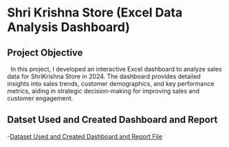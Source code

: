 # Shri Krishna Store (Excel Data Analysis Dashboard)
## Project Objective

  In this project, I developed an interactive Excel dashboard to analyze sales data for ShriKrishna Store in 2024. The dashboard provides detailed insights into sales trends, customer demographics, and key performance metrics, aiding in strategic decision-making for improving sales and customer engagement.

## Datset Used and Created Dashboard and Report

 
 -<a href="https://github.com/AniruddhaGhogare/Shri_Krishna_Store_Excel_Data_Analysis_Dashboard/blob/main/Shree%20Krishna%20Store%20Data%20Analysis%20using%20Excel.xlsx">Dataset Used and Created Dashboard and Report File </a>
